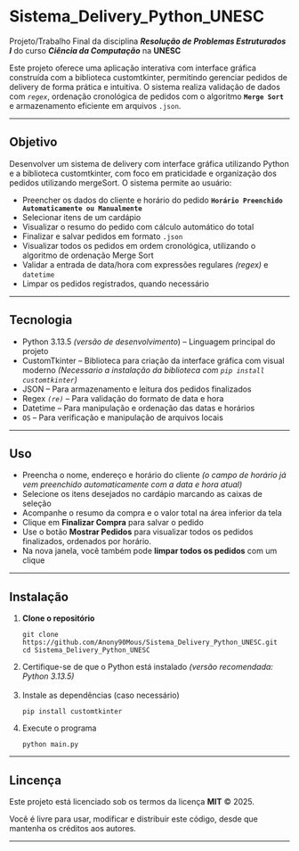 <h1>Sistema_Delivery_Python_UNESC</h1>
<p>Projeto/Trabalho Final da disciplina <em><strong>Resolução de Problemas Estruturados I</strong></em> do curso <em><strong>Ciência da Computação</strong></em> na <strong>UNESC</strong></p>
<p>Este projeto oferece uma aplicação interativa com interface gráfica construída com a biblioteca customtkinter, permitindo gerenciar pedidos de delivery de forma prática e intuitiva. O sistema realiza validação de dados com <code><em>regex</em></code>, ordenação cronológica de pedidos com o algoritmo <code><strong>Merge Sort</strong></code> e armazenamento eficiente em arquivos <code>.json</code>.</p>
<hr>
<h2>Objetivo</h2>
<p>Desenvolver um sistema de delivery com interface gráfica utilizando Python e a biblioteca customtkinter, com foco em praticidade e organização dos pedidos utilizando mergeSort. O sistema permite ao usuário:</p>
<ul>
  <li>Preencher os dados do cliente e horário do pedido <code><strong>Horário Preenchido Automaticamente ou Manualmente</strong></code></li>
  <li>Selecionar itens de um cardápio</li>
  <li>Visualizar o resumo do pedido com cálculo automático do total</li>
  <li>Finalizar e salvar pedidos em formato <code>.json</code></li>
  <li>Visualizar todos os pedidos em ordem cronológica, utilizando o algoritmo de ordenação Merge Sort</li>
  <li>Validar a entrada de data/hora com expressões regulares<em> (regex)</em> e <code>datetime</code></li>
  <li>Limpar os pedidos registrados, quando necessário</li>
</ul>
<hr>
<h2>Tecnologia</h2>
<ul>
  <li>Python 3.13.5 <em>(versão de desenvolvimento</em>) – Linguagem principal do projeto</li>
  <li>CustomTkinter – Biblioteca para criação da interface gráfica com visual moderno <em>(Necessario a instalação da biblioteca com <code>pip install customtkinter</code>)</em></li>
  <li>JSON – Para armazenamento e leitura dos pedidos finalizados</li>
  <li>Regex <code><em>(re)</em></code> – Para validação do formato de data e hora</li>
  <li>Datetime – Para manipulação e ordenação das datas e horários</li>
  <li><code>OS</code> – Para verificação e manipulação de arquivos locais</li>
</ul>
<hr>
<h2>Uso</h2>
<ul>
  <li>Preencha o nome, endereço e horário do cliente <em>(o campo de horário já vem preenchido automaticamente com a data e hora atual)</em></li>
  <li>Selecione os itens desejados no cardápio marcando as caixas de seleção</li>
  <li>Acompanhe o resumo da compra e o valor total na área inferior da tela</li>
  <li>Clique em <strong>Finalizar Compra</strong> para salvar o pedido</li>
  <li>Use o botão <strong>Mostrar Pedidos</strong> para visualizar todos os pedidos finalizados, ordenados por horário.</li>
  <li>Na nova janela, você também pode <strong>limpar todos os pedidos</strong> com um clique</li>
</ul>
<hr>
<h2>Instalação</h2>
<ol>
  <li>
    <strong>Clone o repositório</strong>
    <pre><code>git clone https://github.com/Anony90Mous/Sistema_Delivery_Python_UNESC.git
cd Sistema_Delivery_Python_UNESC</code></pre>
  </li>
  <li>Certifique-se de que o Python está instalado <em>(versão recomendada: Python 3.13.5)</em></li><br>
  <li>
    Instale as dependências (caso necessário)
    <pre><code>pip install customtkinter</code></pre>
  </li>
  <li>
    Execute o programa
    <pre><code>python main.py</code></pre>
  </li>
</ol>
<hr>
<h2>Lincença</h2>
<p>Este projeto está licenciado sob os termos da licença <strong>MIT</strong> © 2025.</p>
<p>Você é livre para usar, modificar e distribuir este código, desde que mantenha os créditos aos autores.</p>
<hr>
